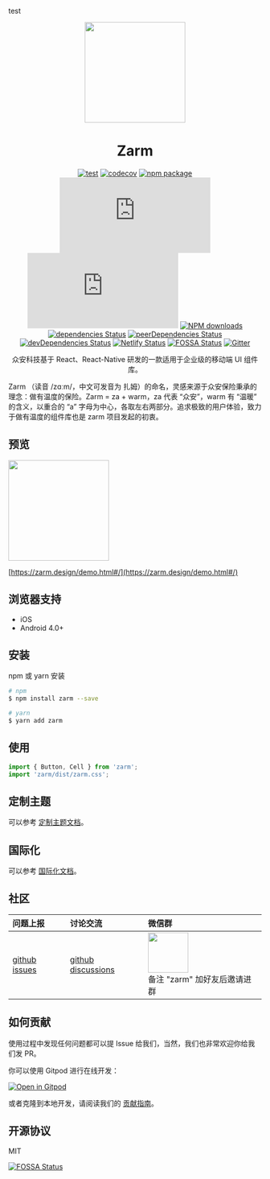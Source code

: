 test

<p align="center">
  <a href="http://zarm.design">
    <img width="200" src="https://zarm.design/images/logo.1a6cfc30.svg">
  </a>
</p>

<h1 align="center">Zarm</h1>

<div align="center">

[![test](https://github.com/ZhongAnTech/zarm/actions/workflows/test.yml/badge.svg)](https://github.com/ZhongAnTech/zarm/actions/workflows/test.yml)
[![codecov](https://codecov.io/gh/ZhongAnTech/zarm/branch/master/graph/badge.svg?token=Qqne6VfWnk)](https://codecov.io/gh/ZhongAnTech/zarm)
[![npm package](https://img.shields.io/npm/v/zarm/latest.svg)](https://www.npmjs.org/package/zarm)
![JS gzip size](https://img.badgesize.io/https://unpkg.com/zarm@latest/dist/zarm.min.js?compression=gzip&label=zarm.min.js)
![CSS gzip size](https://img.badgesize.io/https://unpkg.com/zarm@latest/dist/zarm.min.css?compression=gzip&label=zarm.min.css)
[![NPM downloads](https://img.shields.io/npm/dm/zarm.svg)](https://npmjs.org/package/zarm)
[![dependencies Status](https://david-dm.org/ZhongAnTech/zarm/status.svg)](https://david-dm.org/ZhongAnTech/zarm)
[![peerDependencies Status](https://david-dm.org/ZhongAnTech/zarm/peer-status.svg)](https://david-dm.org/ZhongAnTech/zarm?type=peer)
[![devDependencies Status](https://david-dm.org/ZhongAnTech/zarm/dev-status.svg)](https://david-dm.org/ZhongAnTech/zarm?type=dev)
[![Netlify Status](https://api.netlify.com/api/v1/badges/7afc45a9-dcac-4475-9903-d3896bc200ed/deploy-status)](https://app.netlify.com/sites/zarm/deploys)
[![FOSSA Status](https://app.fossa.io/api/projects/git%2Bgithub.com%2FZhongAnTech%2Fzarm.svg?type=shield)](https://app.fossa.io/projects/git%2Bgithub.com%2FZhongAnTech%2Fzarm?ref=badge_shield)
[![Gitter](https://badges.gitter.im/Join%20Chat.svg)](https://gitter.im/ZhongAnTech/zarm?utm_source=badge&utm_medium=badge&utm_campaign=pr-badge)

众安科技基于 React、React-Native 研发的一款适用于企业级的移动端 UI 组件库。

</div>

Zarm （读音 /zɑːm/，中文可发音为 扎姆）的命名，灵感来源于众安保险秉承的理念：做有温度的保险。Zarm = za + warm，za 代表 “众安”，warm 有 “温暖” 的含义，以重合的 “a” 字母为中心，各取左右两部分。追求极致的用户体验，致力于做有温度的组件库也是 zarm 项目发起的初衷。

## 预览

<img width="200" src="https://user-images.githubusercontent.com/9812721/116021555-ffa29c80-a67a-11eb-8068-614bd912c894.png" />

[https://zarm.design/demo.html#/](https://zarm.design/demo.html#/)

## 浏览器支持

- iOS
- Android 4.0+

## 安装

npm 或 yarn 安装

```bash
# npm
$ npm install zarm --save

# yarn
$ yarn add zarm
```

## 使用

```js
import { Button, Cell } from 'zarm';
import 'zarm/dist/zarm.css';
```

## 定制主题

可以参考 [定制主题文档](https://github.com/ZhongAnTech/zarm/blob/master/packages/site/web/docs/customize-theme.md)。

## 国际化

可以参考 [国际化文档](https://github.com/ZhongAnTech/zarm/blob/master/packages/site/web/docs/i18n.md)。

## 社区

| 问题上报                                                    | 讨论交流                                                              | 微信群                                                                                                     |
| :---------------------------------------------------------- | :-------------------------------------------------------------------- | :--------------------------------------------------------------------------------------------------------- |
| [github issues](https://github.com/ZhongAnTech/zarm/issues) | [github discussions](https://github.com/ZhongAnTech/zarm/discussions) | <img src="https://cdn-health.zhongan.com/zarm/qrcode.jpg" width="80" /> <br />备注 "zarm" 加好友后邀请进群 |

## 如何贡献

使用过程中发现任何问题都可以提 Issue 给我们，当然，我们也非常欢迎你给我们发 PR。

你可以使用 Gitpod 进行在线开发：

[![Open in Gitpod](https://gitpod.io/button/open-in-gitpod.svg)](https://gitpod.io/#https://github.com/ZhongAnTech/zarm)

或者克隆到本地开发，请阅读我们的 [贡献指南](https://github.com/ZhongAnTech/zarm/blob/master/packages/site/web/docs/contributing.md)。

## 开源协议

MIT

[![FOSSA Status](https://app.fossa.io/api/projects/git%2Bgithub.com%2FZhongAnTech%2Fzarm.svg?type=large)](https://app.fossa.io/projects/git%2Bgithub.com%2FZhongAnTech%2Fzarm?ref=badge_large)
